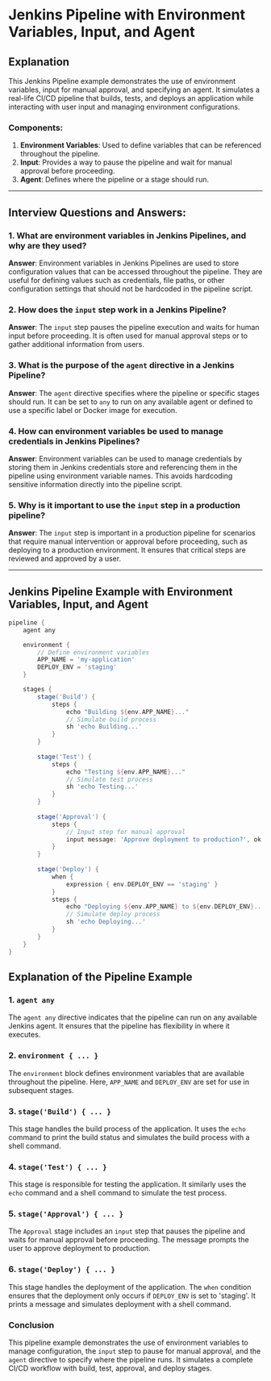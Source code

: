 # Jenkins Pipeline with Environment Variables, Input, and Agent

## Explanation
This Jenkins Pipeline example demonstrates the use of environment variables, input for manual approval, and specifying an agent. It simulates a real-life CI/CD pipeline that builds, tests, and deploys an application while interacting with user input and managing environment configurations.

### Components:
1. **Environment Variables**: Used to define variables that can be referenced throughout the pipeline.
2. **Input**: Provides a way to pause the pipeline and wait for manual approval before proceeding.
3. **Agent**: Defines where the pipeline or a stage should run.

---

## Interview Questions and Answers:

### 1. What are environment variables in Jenkins Pipelines, and why are they used?
**Answer**: Environment variables in Jenkins Pipelines are used to store configuration values that can be accessed throughout the pipeline. They are useful for defining values such as credentials, file paths, or other configuration settings that should not be hardcoded in the pipeline script.

### 2. How does the `input` step work in a Jenkins Pipeline?
**Answer**: The `input` step pauses the pipeline execution and waits for human input before proceeding. It is often used for manual approval steps or to gather additional information from users.

### 3. What is the purpose of the `agent` directive in a Jenkins Pipeline?
**Answer**: The `agent` directive specifies where the pipeline or specific stages should run. It can be set to `any` to run on any available agent or defined to use a specific label or Docker image for execution.

### 4. How can environment variables be used to manage credentials in Jenkins Pipelines?
**Answer**: Environment variables can be used to manage credentials by storing them in Jenkins credentials store and referencing them in the pipeline using environment variable names. This avoids hardcoding sensitive information directly into the pipeline script.

### 5. Why is it important to use the `input` step in a production pipeline?
**Answer**: The `input` step is important in a production pipeline for scenarios that require manual intervention or approval before proceeding, such as deploying to a production environment. It ensures that critical steps are reviewed and approved by a user.

---
## Jenkins Pipeline Example with Environment Variables, Input, and Agent

```groovy
pipeline {
    agent any

    environment {
        // Define environment variables
        APP_NAME = 'my-application'
        DEPLOY_ENV = 'staging'
    }

    stages {
        stage('Build') {
            steps {
                echo "Building ${env.APP_NAME}..."
                // Simulate build process
                sh 'echo Building...'
            }
        }
        
        stage('Test') {
            steps {
                echo "Testing ${env.APP_NAME}..."
                // Simulate test process
                sh 'echo Testing...'
            }
        }
        
        stage('Approval') {
            steps {
                // Input step for manual approval
                input message: 'Approve deployment to production?', ok: 'Deploy'
            }
        }
        
        stage('Deploy') {
            when {
                expression { env.DEPLOY_ENV == 'staging' }
            }
            steps {
                echo "Deploying ${env.APP_NAME} to ${env.DEPLOY_ENV}..."
                // Simulate deploy process
                sh 'echo Deploying...'
            }
        }
    }
}
```

## Explanation of the Pipeline Example

### 1. `agent any`
The `agent any` directive indicates that the pipeline can run on any available Jenkins agent. It ensures that the pipeline has flexibility in where it executes.

### 2. `environment { ... }`
The `environment` block defines environment variables that are available throughout the pipeline. Here, `APP_NAME` and `DEPLOY_ENV` are set for use in subsequent stages.

### 3. `stage('Build') { ... }`
This stage handles the build process of the application. It uses the `echo` command to print the build status and simulates the build process with a shell command.

### 4. `stage('Test') { ... }`
This stage is responsible for testing the application. It similarly uses the `echo` command and a shell command to simulate the test process.

### 5. `stage('Approval') { ... }`
The `Approval` stage includes an `input` step that pauses the pipeline and waits for manual approval before proceeding. The message prompts the user to approve deployment to production.

### 6. `stage('Deploy') { ... }`
This stage handles the deployment of the application. The `when` condition ensures that the deployment only occurs if `DEPLOY_ENV` is set to 'staging'. It prints a message and simulates deployment with a shell command.

### Conclusion
This pipeline example demonstrates the use of environment variables to manage configuration, the `input` step to pause for manual approval, and the `agent` directive to specify where the pipeline runs. It simulates a complete CI/CD workflow with build, test, approval, and deploy stages.


